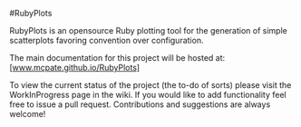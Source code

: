 #RubyPlots

RubyPlots is an opensource Ruby plotting tool for the generation of simple scatterplots favoring convention over configuration.

The main documentation for this project will be hosted at: [www.mcpate.github.io/RubyPlots]

To view the current status of the project (the to-do of sorts) please visit the WorkInProgress page in the wiki. If you would like to add functionality feel free to issue a pull request. Contributions and suggestions are always welcome!
